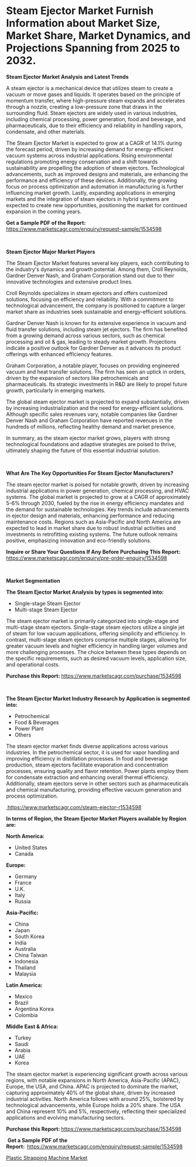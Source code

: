 <p><h1>Steam Ejector Market Furnish Information about Market Size, Market Share, Market Dynamics, and Projections Spanning from 2025 to 2032.</h1></p><p><strong>Steam Ejector Market Analysis and Latest Trends</strong></p>
<p><p>A steam ejector is a mechanical device that utilizes steam to create a vacuum or move gases and liquids. It operates based on the principle of momentum transfer, where high-pressure steam expands and accelerates through a nozzle, creating a low-pressure zone that draws in the surrounding fluid. Steam ejectors are widely used in various industries, including chemical processing, power generation, food and beverage, and pharmaceuticals, due to their efficiency and reliability in handling vapors, condensate, and other materials.</p><p>The Steam Ejector Market is expected to grow at a CAGR of 14.1% during the forecast period, driven by increasing demand for energy-efficient vacuum systems across industrial applications. Rising environmental regulations promoting energy conservation and a shift towards sustainability are propelling the adoption of steam ejectors. Technological advancements, such as improved designs and materials, are enhancing the performance and efficiency of these devices. Additionally, the growing focus on process optimization and automation in manufacturing is further influencing market growth. Lastly, expanding applications in emerging markets and the integration of steam ejectors in hybrid systems are expected to create new opportunities, positioning the market for continued expansion in the coming years.</p></p>
<p><strong>Get a Sample PDF of the Report:&nbsp;</strong> <a href="https://www.marketscagr.com/enquiry/request-sample/1534598?utm_campaign=2041&utm_medium=2&utm_source=Github&utm_content=ia&utm_term=17022025&utm_id=steam-ejector">https://www.marketscagr.com/enquiry/request-sample/1534598</a></p>
<p>&nbsp;</p>
<p><strong>Steam Ejector Major Market Players</strong></p>
<p><p>The Steam Ejector Market features several key players, each contributing to the industry's dynamics and growth potential. Among them, Croll Reynolds, Gardner Denver Nash, and Graham Corporation stand out due to their innovative technologies and extensive product lines.</p><p>Croll Reynolds specializes in steam ejectors and offers customized solutions, focusing on efficiency and reliability. With a commitment to technological advancement, the company is positioned to capture a larger market share as industries seek sustainable and energy-efficient solutions. </p><p>Gardner Denver Nash is known for its extensive experience in vacuum and fluid transfer solutions, including steam jet ejectors. The firm has benefited from a growing demand across various sectors, such as chemical processing and oil & gas, leading to steady market growth. Projections indicate a positive outlook for Gardner Denver as it advances its product offerings with enhanced efficiency features.</p><p>Graham Corporation, a notable player, focuses on providing engineered vacuum and heat transfer solutions. The firm has seen an uptick in orders, driven by the expansion of sectors like petrochemicals and pharmaceuticals. Its strategic investments in R&D are likely to propel future growth, particularly in emerging markets.</p><p>The global steam ejector market is projected to expand substantially, driven by increasing industrialization and the need for energy-efficient solutions. Although specific sales revenues vary, notable companies like Gardner Denver Nash and Graham Corporation have reported revenues in the hundreds of millions, reflecting healthy demand and market presence.</p><p>In summary, as the steam ejector market grows, players with strong technological foundations and adaptive strategies are poised to thrive, ultimately shaping the future of this essential industrial solution.</p></p>
<p>&nbsp;</p>
<p><strong>What Are The Key Opportunities For Steam Ejector Manufacturers?</strong></p>
<p><p>The steam ejector market is poised for notable growth, driven by increasing industrial applications in power generation, chemical processing, and HVAC systems. The global market is projected to grow at a CAGR of approximately 5-6% through 2030, fueled by the rise in energy efficiency mandates and the demand for sustainable technologies. Key trends include advancements in ejector design and materials, enhancing performance and reducing maintenance costs. Regions such as Asia-Pacific and North America are expected to lead in market share due to robust industrial activities and investments in retrofitting existing systems. The future outlook remains positive, emphasizing innovation and eco-friendly solutions.</p></p>
<p><strong>Inquire or Share Your Questions If Any Before Purchasing This Report:</strong> <a href="https://www.marketscagr.com/enquiry/pre-order-enquiry/1534598?utm_campaign=2041&utm_medium=2&utm_source=Github&utm_content=ia&utm_term=17022025&utm_id=steam-ejector">https://www.marketscagr.com/enquiry/pre-order-enquiry/1534598</a></p>
<p>&nbsp;</p>
<p><strong>Market Segmentation</strong></p>
<p><strong>The Steam Ejector Market Analysis by types is segmented into:</strong></p>
<p><ul><li>Single-stage Steam Ejector</li><li>Multi-stage Steam Ejector</li></ul></p>
<p><p>The steam ejector market is primarily categorized into single-stage and multi-stage steam ejectors. Single-stage steam ejectors utilize a single jet of steam for low vacuum applications, offering simplicity and efficiency. In contrast, multi-stage steam ejectors comprise multiple stages, allowing for greater vacuum levels and higher efficiency in handling larger volumes and more challenging processes. The choice between these types depends on the specific requirements, such as desired vacuum levels, application size, and operational costs.</p></p>
<p><strong>Purchase this Report:&nbsp;</strong><a href="https://www.marketscagr.com/purchase/1534598?utm_campaign=2041&utm_medium=2&utm_source=Github&utm_content=ia&utm_term=17022025&utm_id=steam-ejector">https://www.marketscagr.com/purchase/1534598</a></p>
<p>&nbsp;</p>
<p><strong>The Steam Ejector Market Industry Research by Application is segmented into:</strong></p>
<p><ul><li>Petrochemical</li><li>Food & Beverages</li><li>Power Plant</li><li>Others</li></ul></p>
<p><p>The steam ejector market finds diverse applications across various industries. In the petrochemical sector, it is used for vapor handling and improving efficiency in distillation processes. In food and beverage production, steam ejectors facilitate evaporation and concentration processes, ensuring quality and flavor retention. Power plants employ them for condensate extraction and enhancing overall thermal efficiency. Additionally, steam ejectors serve in other sectors such as pharmaceuticals and chemical manufacturing, providing effective vacuum generation and process optimization.</p></p>
<p><a href="https://www.marketscagr.com/steam-ejector-r1534598?utm_campaign=2041&utm_medium=2&utm_source=Github&utm_content=ia&utm_term=17022025&utm_id=steam-ejector">&nbsp;https://www.marketscagr.com/steam-ejector-r1534598</a></p>
<p><strong>In terms of Region, the Steam Ejector Market Players available by Region are:</strong></p>
<p>
    <p> <strong> North America: </strong>
        <ul>
            <li>United States</li>
            <li>Canada</li>
        </ul>
        </p> 
    <p> <strong> Europe: </strong>
        <ul>
            <li>Germany</li>
            <li>France</li>
            <li>U.K.</li>
            <li>Italy</li>
            <li>Russia</li>
        </ul>
        </p> 
    <p> <strong> Asia-Pacific: </strong>
        <ul>
            <li>China</li>
            <li>Japan</li>
            <li>South Korea</li>
            <li>India</li>
            <li>Australia</li>
            <li>China Taiwan</li>
            <li>Indonesia</li>
            <li>Thailand</li>
            <li>Malaysia</li>
        </ul>
        </p> 
    <p> <strong> Latin America: </strong>
        <ul>
            <li>Mexico</li>
            <li>Brazil</li>
            <li>Argentina Korea</li>
            <li>Colombia</li>
        </ul>
        </p> 
    <p> <strong> Middle East & Africa: </strong>
        <ul>
            <li>Turkey</li>
            <li>Saudi</li>
            <li>Arabia</li>
            <li>UAE</li>
            <li>Korea</li>
        </ul>
    </p>
    </p>
<p><p>The steam ejector market is experiencing significant growth across various regions, with notable expansions in North America, Asia-Pacific (APAC), Europe, the USA, and China. APAC is projected to dominate the market, capturing approximately 40% of the global share, driven by increased industrial activities. North America follows with around 25%, bolstered by technological advancements, while Europe holds a 20% share. The USA and China represent 10% and 5%, respectively, reflecting their specialized applications and evolving manufacturing sectors.</p></p>
<p><strong>Purchase this Report: </strong><a href="https://www.marketscagr.com/purchase/1534598?utm_campaign=2041&utm_medium=2&utm_source=Github&utm_content=ia&utm_term=17022025&utm_id=steam-ejector">https://www.marketscagr.com/purchase/1534598</a></p>
<p>&nbsp;<strong>Get a Sample PDF of the Report:&nbsp;&nbsp;</strong><a href="https://www.marketscagr.com/enquiry/request-sample/1534598?utm_campaign=2041&utm_medium=2&utm_source=Github&utm_content=ia&utm_term=17022025&utm_id=steam-ejector">https://www.marketscagr.com/enquiry/request-sample/1534598</a></p>
<p><strong></strong></p>
<p><p><a href="https://github.com/JakirUddin651/Market-Research-Report-List-1/blob/main/plastic-strapping-machine-market.md?utm_campaign=2041&utm_medium=2&utm_source=Github&utm_content=ia&utm_term=17022025&utm_id=steam-ejector">Plastic Strapping Machine Market</a></p></p>